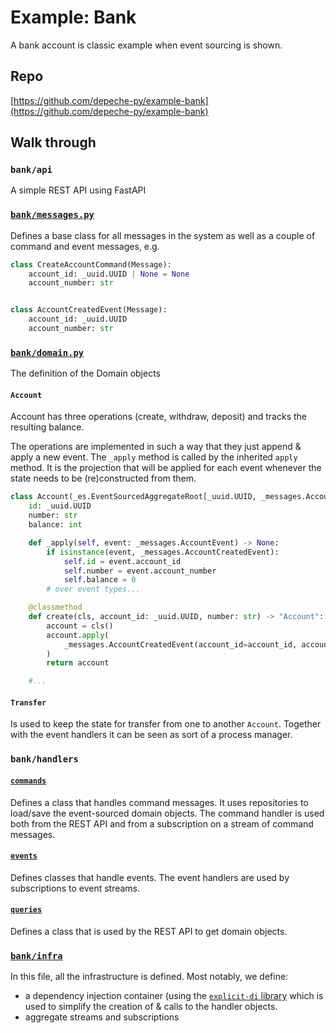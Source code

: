 # Example: Bank

A bank account is classic example when event sourcing is shown.

## Repo

[https://github.com/depeche-py/example-bank](https://github.com/depeche-py/example-bank)

## Walk through

### `bank/api`

A simple REST API using FastAPI


### [`bank/messages.py`](https://github.com/depeche-py/example-bank/blob/main/bank/messages.py)

Defines a base class for all messages in the system as well as a couple of command and event messages, e.g.

```python
class CreateAccountCommand(Message):
    account_id: _uuid.UUID | None = None
    account_number: str


class AccountCreatedEvent(Message):
    account_id: _uuid.UUID
    account_number: str
```


### [`bank/domain.py`](https://github.com/depeche-py/example-bank/blob/main/bank/domain.py)

The definition of the Domain objects

#### `Account`

Account has three operations (create, withdraw, deposit) and tracks the
resulting balance.

The operations are implemented in such a way that they just append & apply a
new event. The `_apply` method is called by the inherited `apply` method. It is
the projection that will be applied for each event whenever the state needs to
be (re)constructed from them.

```python
class Account(_es.EventSourcedAggregateRoot[_uuid.UUID, _messages.AccountEvent]):
    id: _uuid.UUID
    number: str
    balance: int

    def _apply(self, event: _messages.AccountEvent) -> None:
        if isinstance(event, _messages.AccountCreatedEvent):
            self.id = event.account_id
            self.number = event.account_number
            self.balance = 0
        # over event types...

    @classmethod
    def create(cls, account_id: _uuid.UUID, number: str) -> "Account":
        account = cls()
        account.apply(
            _messages.AccountCreatedEvent(account_id=account_id, account_number=number)
        )
        return account

    #...
```

#### `Transfer`

Is used to keep the state for transfer from one to another `Account`. Together
with the event handlers it can be seen as sort of a process manager.


### `bank/handlers`

#### [`commands`](https://github.com/depeche-py/example-bank/blob/main/bank/handlers/commands.py)

Defines a class that handles command messages. It uses repositories to load/save
the event-sourced domain objects. The command handler is used both from the
REST API and from a subscription on a stream of command messages.

#### [`events`](https://github.com/depeche-py/example-bank/blob/main/bank/handlers/events.py)

Defines classes that handle events. The event handlers are used by subscriptions
to event streams.

#### [`queries`](https://github.com/depeche-py/example-bank/blob/main/bank/handlers/queries.py)

Defines a class that is used by the REST API to get domain objects.


### [`bank/infra`](https://github.com/depeche-py/example-bank/blob/main/bank/infra.py)

In this file, all the infrastructure is defined. Most notably, we define:

- a dependency injection container (using the [`explicit-di`
library](https://github.com/depeche-py/explicit-di) which is used to simplify
the creation of & calls to the handler objects.
- aggregate streams and subscriptions
